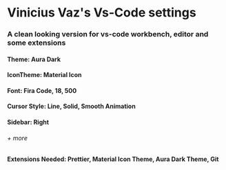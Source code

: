 # Vinicius Vaz's Vs-Code settings

### A clean looking version for vs-code workbench, editor and some extensions

#### Theme: Aura Dark
#### IconTheme: Material Icon
#### Font: Fira Code, 18, 500
#### Cursor Style: Line, Solid, Smooth Animation
#### Sidebar: Right

###### + more

#### Extensions Needed: Prettier, Material Icon Theme, Aura Dark Theme, Git
